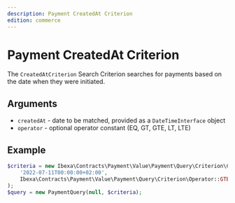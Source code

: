 ```yaml
---
description: Payment CreatedAt Criterion
edition: commerce
---
```


# Payment CreatedAt Criterion

The `CreatedAtCriterion` Search Criterion searches for payments based on the date when they were initiated.

## Arguments

- `createdAt` - date to be matched, provided as a `DateTimeInterface` object
- `operator` - optional operator constant (EQ, GT, GTE, LT, LTE)

## Example

``` php
$criteria = new Ibexa\Contracts\Payment\Value\Payment\Query\Criterion\CreatedAtCriterion(
    '2022-07-11T00:00:00+02:00',
    Ibexa\Contracts\Payment\Value\Payment\Query\Criterion\Operator::GTE
);
$query = new PaymentQuery(null, $criteria);
```